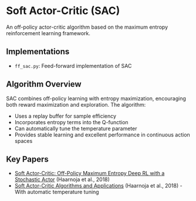 # Soft Actor-Critic (SAC)

An off-policy actor-critic algorithm based on the maximum entropy reinforcement learning framework.

## Implementations

- `ff_sac.py`: Feed-forward implementation of SAC

## Algorithm Overview

SAC combines off-policy learning with entropy maximization, encouraging both reward maximization and exploration. The algorithm:

- Uses a replay buffer for sample efficiency
- Incorporates entropy terms into the Q-function
- Can automatically tune the temperature parameter
- Provides stable learning and excellent performance in continuous action spaces

## Key Papers

- [Soft Actor-Critic: Off-Policy Maximum Entropy Deep RL with a Stochastic Actor](https://arxiv.org/abs/1801.01290) (Haarnoja et al., 2018)
- [Soft Actor-Critic Algorithms and Applications](https://arxiv.org/abs/1812.05905) (Haarnoja et al., 2018) - With automatic temperature tuning
